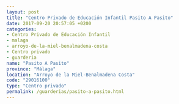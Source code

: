 ```yaml
---
layout: post
title: "Centro Privado de Educación Infantil Pasito A Pasito"
date: 2017-09-20 20:57:05 +0200
categories:
- Centro Privado de Educación Infantil
- malaga
- arroyo-de-la-miel-benalmadena-costa
- Centro privado
- guarderia
name: "Pasito A Pasito"
province: "Málaga"
location: "Arroyo de la Miel-Benalmadena Costa"
code: "29016100"
type: "Centro privado"
permalink: /guarderias/pasito-a-pasito.html
---
```

